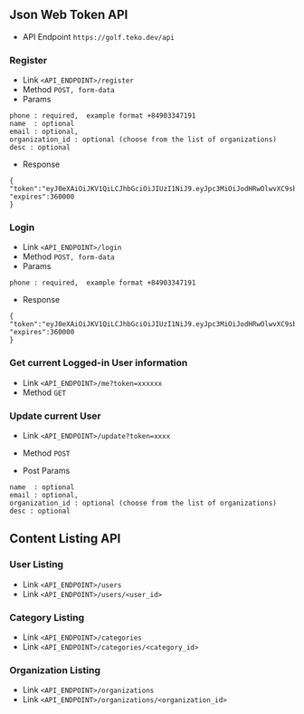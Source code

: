 ## Json Web Token API

* API Endpoint `https://golf.teko.dev/api`

### Register

* Link `<API_ENDPOINT>/register`
* Method `POST, form-data`
* Params

```textmate
phone : required,  example format +84903347191
name  : optional
email : optional,
organization_id : optional (choose from the list of organizations)
desc : optional 
```

* Response 

```textmate
{
"token":"eyJ0eXAiOiJKV1QiLCJhbGciOiJIUzI1NiJ9.eyJpc3MiOiJodHRwOlwvXC9sb2NhbGhvc3Q6ODAwMFwvYXBpXC9sb2dpbiIsImlhdCI6MTU1NjE2ODgzMiwiZXhwIjoxNTU2NTI4ODMyLCJuYmYiOjE1NTYxNjg4MzIsImp0aSI6InFlQTlkeW1tV2R0ZXRRUksiLCJzdWIiOjIsInBydiI6Ijg3ZTBhZjFlZjlmZDE1ODEyZmRlYzk3MTUzYTE0ZTBiMDQ3NTQ2YWEifQ.CQDWigqCfXA5IDN11MHJZQFBGghfSyY7sQFVBa3MUKw",
"expires":360000
}
```


### Login

* Link `<API_ENDPOINT>/login`
* Method `POST, form-data`
* Params

```textmate
phone : required,  example format +84903347191
```

* Response 

```textmate
{
"token":"eyJ0eXAiOiJKV1QiLCJhbGciOiJIUzI1NiJ9.eyJpc3MiOiJodHRwOlwvXC9sb2NhbGhvc3Q6ODAwMFwvYXBpXC9sb2dpbiIsImlhdCI6MTU1NjE2ODgzMiwiZXhwIjoxNTU2NTI4ODMyLCJuYmYiOjE1NTYxNjg4MzIsImp0aSI6InFlQTlkeW1tV2R0ZXRRUksiLCJzdWIiOjIsInBydiI6Ijg3ZTBhZjFlZjlmZDE1ODEyZmRlYzk3MTUzYTE0ZTBiMDQ3NTQ2YWEifQ.CQDWigqCfXA5IDN11MHJZQFBGghfSyY7sQFVBa3MUKw",
"expires":360000
}
```

### Get current Logged-in User information

* Link `<API_ENDPOINT>/me?token=xxxxxx`
* Method `GET`

### Update current User

* Link `<API_ENDPOINT>/update?token=xxxx`
* Method `POST`

* Post Params

```textmate
name  : optional
email : optional,
organization_id : optional (choose from the list of organizations)
desc : optional 
```

## Content Listing API

### User Listing

* Link `<API_ENDPOINT>/users`
* Link `<API_ENDPOINT>/users/<user_id>`

### Category Listing

* Link `<API_ENDPOINT>/categories`
* Link `<API_ENDPOINT>/categories/<category_id>`

### Organization Listing

* Link `<API_ENDPOINT>/organizations`
* Link `<API_ENDPOINT>/organizations/<organization_id>`